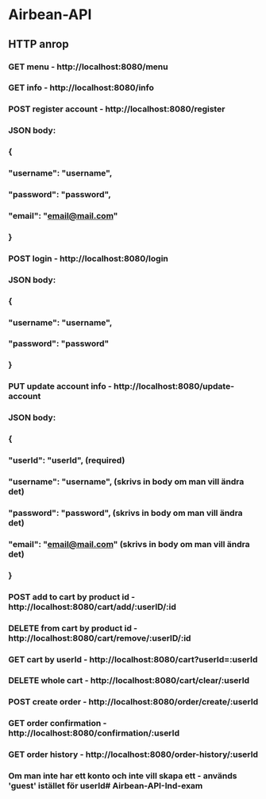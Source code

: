 # Airbean-API

## HTTP anrop

### GET menu - http://localhost:8080/menu

### GET info - http://localhost:8080/info

### POST register account - http://localhost:8080/register
### JSON body:
### {
###	"username": "username",
###	"password": "password",
###	"email": "email@mail.com"
### }

### POST login - http://localhost:8080/login
### JSON body:
### {
###	"username": "username",
###	"password": "password"
### }

### PUT update account info - http://localhost:8080/update-account
### JSON body:
### {
### "userId": "userId", (required)
###	"username": "username", (skrivs in body om man vill ändra det)
###	"password": "password", (skrivs in body om man vill ändra det)
###	"email": "email@mail.com" (skrivs in body om man vill ändra det)
### }

### POST add to cart by product id - http://localhost:8080/cart/add/:userID/:id

### DELETE from cart by product id - http://localhost:8080/cart/remove/:userID/:id

### GET cart by userId - http://localhost:8080/cart?userId=:userId

### DELETE whole cart - http://localhost:8080/cart/clear/:userId

### POST create order - http://localhost:8080/order/create/:userId

### GET order confirmation - http://localhost:8080/confirmation/:userId

### GET order history - http://localhost:8080/order-history/:userId

### Om man inte har ett konto och inte vill skapa ett - används 'guest' istället för userId# Airbean-API-Ind-exam
